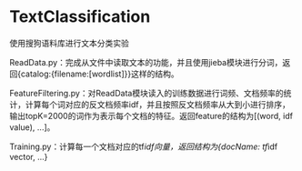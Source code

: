 TextClassification
==================

使用搜狗语料库进行文本分类实验

ReadData.py：完成从文件中读取文本的功能，并且使用jieba模块进行分词，返回{catalog:{filename:[wordlist]}}这样的结构。

FeatureFiltering.py：对ReadData模块读入的训练数据进行词频、文档频率的统计，计算每个词对应的反文档频率idf，并且按照反文档频率从大到小进行排序，输出topK=2000的词作为表示每个文档的特征。返回feature的结构为[(word, idf value), ...]。

Training.py：计算每一个文档对应的tf*idf向量，返回结构为{docName: tf*idf vector, ...}
